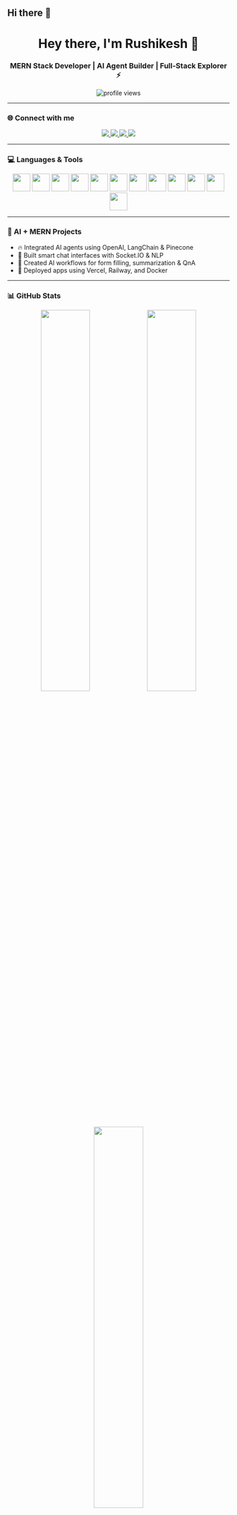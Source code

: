 ## Hi there 👋
<h1 align="center">Hey there, I'm Rushikesh 👋</h1>
<h3 align="center">MERN Stack Developer | AI Agent Builder | Full-Stack Explorer ⚡</h3>

<p align="center">
  <img src="https://komarev.com/ghpvc/?username=rushikesh123&label=Profile%20views&color=0e75b6&style=flat" alt="profile views" />
</p>

---

### 🌐 Connect with me
<p align="center">
  <a href="https://linkedin.com/in/your-link" target="_blank">
    <img src="https://img.shields.io/badge/LinkedIn-blue?style=for-the-badge&logo=linkedin" />
  </a>
  <a href="https://instagram.com/your-handle" target="_blank">
    <img src="https://img.shields.io/badge/Instagram-pink?style=for-the-badge&logo=instagram" />
  </a>
  <a href="mailto:youremail@gmail.com" target="_blank">
    <img src="https://img.shields.io/badge/Gmail-red?style=for-the-badge&logo=gmail" />
  </a>
  <a href="https://your-portfolio-link.com" target="_blank">
    <img src="https://img.shields.io/badge/Portfolio-000?style=for-the-badge&logo=vercel&logoColor=white" />
  </a>
</p>

---

### 💻 Languages & Tools  
<p align="center">
  <img src="https://cdn.jsdelivr.net/gh/devicons/devicon/icons/javascript/javascript-original.svg" width="40"/>
  <img src="https://cdn.jsdelivr.net/gh/devicons/devicon/icons/react/react-original.svg" width="40"/>
  <img src="https://cdn.jsdelivr.net/gh/devicons/devicon/icons/nodejs/nodejs-original.svg" width="40"/>
  <img src="https://cdn.jsdelivr.net/gh/devicons/devicon/icons/express/express-original.svg" width="40"/>
  <img src="https://cdn.jsdelivr.net/gh/devicons/devicon/icons/mongodb/mongodb-original.svg" width="40"/>
  <img src="https://cdn.jsdelivr.net/gh/devicons/devicon/icons/nextjs/nextjs-original.svg" width="40"/>
  <img src="https://cdn.jsdelivr.net/gh/devicons/devicon/icons/html5/html5-original.svg" width="40"/>
  <img src="https://cdn.jsdelivr.net/gh/devicons/devicon/icons/css3/css3-original.svg" width="40"/>
  <img src="https://cdn.jsdelivr.net/gh/devicons/devicon/icons/cplusplus/cplusplus-original.svg" width="40"/>
  <img src="https://cdn.jsdelivr.net/gh/devicons/devicon/icons/git/git-original.svg" width="40"/>
  <img src="https://cdn.jsdelivr.net/gh/devicons/devicon/icons/bootstrap/bootstrap-original.svg" width="40"/>
  <img src="https://www.vectorlogo.zone/logos/openai/openai-icon.svg" width="40"/>
</p>

---

### 🤖 AI + MERN Projects
- 🔥 Integrated AI agents using OpenAI, LangChain & Pinecone
- 💬 Built smart chat interfaces with Socket.IO & NLP
- 🧠 Created AI workflows for form filling, summarization & QnA
- 🚀 Deployed apps using Vercel, Railway, and Docker

---

### 📊 GitHub Stats

<p align="center">
  <img src="https://github-readme-stats.vercel.app/api?username=rushikesh123&show_icons=true&theme=tokyonight" width="47%"/>
  <img src="https://github-readme-streak-stats.herokuapp.com/?user=rushikesh123&theme=tokyonight" width="47%"/>
</p>
<p align="center">
  <img src="https://github-readme-stats.vercel.app/api/top-langs/?username=rushikesh123&layout=compact&theme=tokyonight" width="47%"/>
</p>

---

### 🏆 GitHub Trophies
<p align="center">
  <img src="https://github-profile-trophy.vercel.app/?username=rushikesh123&theme=tokyonight&no-frame=true&no-bg=true&margin-w=10" />
</p>

---

### 🔧 GitHub Badges
<p align="center">
  <img src="https://img.shields.io/badge/Code-Fueled%20by%20Coffee-4B8BBE?style=for-the-badge&logo=buymeacoffee&logoColor=white" />
  <img src="https://img.shields.io/badge/AI%20Agent-Developer-orange?style=for-the-badge&logo=openai" />
  <img src="https://img.shields.io/badge/MERN-Stack-3C873A?style=for-the-badge&logo=react" />
</p>

---

### ⚡ Fun Fact
> I once taught an AI agent how to reply with memes. It became... self-aware. 😂

---

_Thanks for stopping by! Let's build something legendary!_
